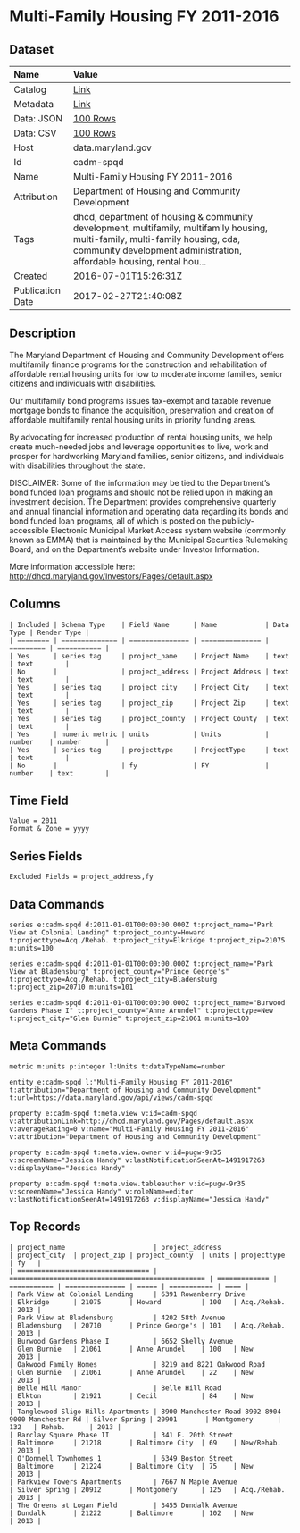 # Multi-Family Housing FY 2011-2016

## Dataset

| Name | Value |
| :--- | :---- |
| Catalog | [Link](https://catalog.data.gov/dataset/multi-family-housing-fy-2011-2015) |
| Metadata | [Link](https://data.maryland.gov/api/views/cadm-spqd) |
| Data: JSON | [100 Rows](https://data.maryland.gov/api/views/cadm-spqd/rows.json?max_rows=100) |
| Data: CSV | [100 Rows](https://data.maryland.gov/api/views/cadm-spqd/rows.csv?max_rows=100) |
| Host | data.maryland.gov |
| Id | cadm-spqd |
| Name | Multi-Family Housing FY 2011-2016 |
| Attribution | Department of Housing and Community Development |
| Tags | dhcd, department of housing & community development, multifamily, multifamily housing, multi-family, multi-family housing, cda, community development administration, affordable housing, rental hou... |
| Created | 2016-07-01T15:26:31Z |
| Publication Date | 2017-02-27T21:40:08Z |

## Description

The Maryland Department of Housing and Community Development offers multifamily finance programs for the construction and rehabilitation of affordable rental housing units for low to moderate income families, senior citizens and individuals with disabilities.

Our multifamily bond programs issues tax-exempt and taxable revenue mortgage bonds to finance the acquisition, preservation and creation of affordable multifamily rental housing units in priority funding areas.

By advocating for increased production of rental housing units, we help create much-needed jobs and leverage opportunities to live, work and prosper for hardworking Maryland families, senior citizens, and individuals with disabilities throughout the state.​

DISCLAIMER: Some of the information may be tied to the Department’s bond funded loan programs and should not be relied upon in making an investment decision. The Department provides comprehensive quarterly and annual financial information and operating data regarding its bonds and bond funded loan programs, all of which is posted on the publicly-accessible Electronic Municipal Market Access system website (commonly known as EMMA) that is maintained by the Municipal Securities Rulemaking Board, and on the Department’s website under Investor Information. 

More information accessible here: http://dhcd.maryland.gov/Investors/Pages/default.aspx

## Columns

```ls
| Included | Schema Type    | Field Name      | Name            | Data Type | Render Type |
| ======== | ============== | =============== | =============== | ========= | =========== |
| Yes      | series tag     | project_name    | Project Name    | text      | text        |
| No       |                | project_address | Project Address | text      | text        |
| Yes      | series tag     | project_city    | Project City    | text      | text        |
| Yes      | series tag     | project_zip     | Project Zip     | text      | text        |
| Yes      | series tag     | project_county  | Project County  | text      | text        |
| Yes      | numeric metric | units           | Units           | number    | number      |
| Yes      | series tag     | projecttype     | ProjectType     | text      | text        |
| No       |                | fy              | FY              | number    | text        |
```

## Time Field

```ls
Value = 2011
Format & Zone = yyyy
```

## Series Fields

```ls
Excluded Fields = project_address,fy
```

## Data Commands

```ls
series e:cadm-spqd d:2011-01-01T00:00:00.000Z t:project_name="Park View at Colonial Landing" t:project_county=Howard t:projecttype=Acq./Rehab. t:project_city=Elkridge t:project_zip=21075 m:units=100

series e:cadm-spqd d:2011-01-01T00:00:00.000Z t:project_name="Park View at Bladensburg" t:project_county="Prince George's" t:projecttype=Acq./Rehab. t:project_city=Bladensburg t:project_zip=20710 m:units=101

series e:cadm-spqd d:2011-01-01T00:00:00.000Z t:project_name="Burwood Gardens Phase I" t:project_county="Anne Arundel" t:projecttype=New t:project_city="Glen Burnie" t:project_zip=21061 m:units=100
```

## Meta Commands

```ls
metric m:units p:integer l:Units t:dataTypeName=number

entity e:cadm-spqd l:"Multi-Family Housing FY 2011-2016" t:attribution="Department of Housing and Community Development" t:url=https://data.maryland.gov/api/views/cadm-spqd

property e:cadm-spqd t:meta.view v:id=cadm-spqd v:attributionLink=http://dhcd.maryland.gov/Pages/default.aspx v:averageRating=0 v:name="Multi-Family Housing FY 2011-2016" v:attribution="Department of Housing and Community Development"

property e:cadm-spqd t:meta.view.owner v:id=pugw-9r35 v:screenName="Jessica Handy" v:lastNotificationSeenAt=1491917263 v:displayName="Jessica Handy"

property e:cadm-spqd t:meta.view.tableauthor v:id=pugw-9r35 v:screenName="Jessica Handy" v:roleName=editor v:lastNotificationSeenAt=1491917263 v:displayName="Jessica Handy"
```

## Top Records

```ls
| project_name                      | project_address                                   | project_city  | project_zip | project_county  | units | projecttype | fy   | 
| ================================= | ================================================= | ============= | =========== | =============== | ===== | =========== | ==== | 
| Park View at Colonial Landing     | 6391 Rowanberry Drive                             | Elkridge      | 21075       | Howard          | 100   | Acq./Rehab. | 2013 | 
| Park View at Bladensburg          | 4202 58th Avenue                                  | Bladensburg   | 20710       | Prince George's | 101   | Acq./Rehab. | 2013 | 
| Burwood Gardens Phase I           | 6652 Shelly Avenue                                | Glen Burnie   | 21061       | Anne Arundel    | 100   | New         | 2013 | 
| Oakwood Family Homes              | 8219 and 8221 Oakwood Road                        | Glen Burnie   | 21061       | Anne Arundel    | 22    | New         | 2013 | 
| Belle Hill Manor                  | Belle Hill Road                                   | Elkton        | 21921       | Cecil           | 84    | New         | 2013 | 
| Tanglewood Sligo Hills Apartments | 8900 Manchester Road 8902 8904 9000 Manchester Rd | Silver Spring | 20901       | Montgomery      | 132   | Rehab.      | 2013 | 
| Barclay Square Phase II           | 341 E. 20th Street                                | Baltimore     | 21218       | Baltimore City  | 69    | New/Rehab.  | 2013 | 
| O'Donnell Townhomes 1             | 6349 Boston Street                                | Baltimore     | 21224       | Baltimore City  | 75    | New         | 2013 | 
| Parkview Towers Apartments        | 7667 N Maple Avenue                               | Silver Spring | 20912       | Montgomery      | 125   | Acq./Rehab. | 2013 | 
| The Greens at Logan Field         | 3455 Dundalk Avenue                               | Dundalk       | 21222       | Baltimore       | 102   | New         | 2013 | 
```